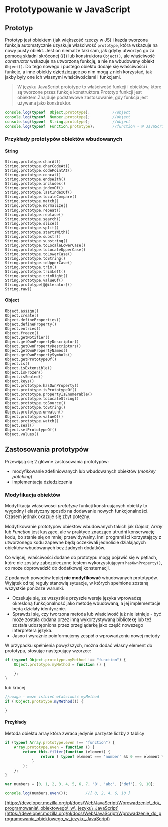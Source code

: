 # Prototypowanie w JavaScript

## Prototyp

Prototyp jest obiektem \(jak większość rzeczy w JS\) i każda tworzona funkcja automatycznie uzyskuje właściwość `prototype`, która wskazuje na nowy pusty obiekt. Jest on niemalże taki sam, jak gdyby utworzyć go za pomocą składni skróconej \({}\) lub konstruktora `Object()`, ale właściwość _constructor_ wskazuje na utworzoną funkcję, a nie na wbudowany obiekt `Object()`. Do tego nowego i pustego obiektu dodaje się właściwości i funkcje, a inne obiekty dziedziczące po nim mogą z nich korzystać, tak jakby były one ich własnymi właściwościami i funkcjami.

> W języku JavaScript prototype to właściwość funkcji i obiektów, które są tworzone przez funkcje konstruktora.Prototyp funkcji jest obiektem.Znajduje podstawowe zastosowanie, gdy funkcja jest używana jako konstruktor.

```js
console.log(typeof  Object.prototype);          //object
console.log(typeof  Number.prototype);          //object
console.log(typeof  String.prototype);          //object
console.log(typeof  Function.prototype);        //function - W JavaScript'cie właściwie każda funkcja jest obiektem Function.
```

### Przykłady prototypów obiektów wbudowanych

#### String

```
String.prototype.charAt()
String.prototype.charCodeAt()
String.prototype.codePointAt()
String.prototype.concat()
String.prototype.endsWith()
String.prototype.includes()
String.prototype.indexOf()
String.prototype.lastIndexOf()
String.prototype.localeCompare()
String.prototype.match()
String.prototype.normalize()
String.prototype.repeat()
String.prototype.replace()
String.prototype.search()
String.prototype.slice()
String.prototype.split()
String.prototype.startsWith()
String.prototype.substr()
String.prototype.substring()
String.prototype.toLocaleLowerCase()
String.prototype.toLocaleUpperCase()
String.prototype.toLowerCase()
String.prototype.toString()
String.prototype.toUpperCase()
String.prototype.trim()
String.prototype.trimLeft()
String.prototype.trimRight()
String.prototype.valueOf()
String.prototype[@@iterator]()
String.raw()
```

#### Object

```
Object.assign()
Object.create()
Object.defineProperties()
Object.defineProperty()
Object.entries()
Object.freeze()
Object.getNotifier()
Object.getOwnPropertyDescriptor()
Object.getOwnPropertyDescriptors()
Object.getOwnPropertyNames()
Object.getOwnPropertySymbols()
Object.getPrototypeOf()
Object.is()
Object.isExtensible()
Object.isFrozen()
Object.isSealed()
Object.keys()
Object.prototype.hasOwnProperty()
Object.prototype.isPrototypeOf()
Object.prototype.propertyIsEnumerable()
Object.prototype.toLocaleString()
Object.prototype.toSource()
Object.prototype.toString()
Object.prototype.unwatch()
Object.prototype.valueOf()
Object.prototype.watch()
Object.seal()
Object.setPrototypeOf()
Object.values()
```

## Zastosowania prototypów

Przewijają się 2 główne zastosowania prototypów:

* modyfikowanie zdefiniowanych lub wbudowanych obiektów \(_monkey patching_\)
* implementacja dziedziczenia

### Modyfikacja obiektów

Modyfikacja właściwości _prototype_ funkcji konstruujących obiekty to wygodny i elastyczny sposób na dodawanie nowych funkcjonalności. Czasem jednak okazuje się  zbyt potężny.

Modyfikowanie prototypów obiektów wbudowanych takich jak _Object_, _Array_ lub _Function_ jest kuszące, ale w praktyce znacząco utrudni konserwację kodu, bo stanie się  on mniej przewidywalny. Inni programiści korzystający z utworzonego kodu zapewne będą oczekiwali jednolicie działających obiektów wbudowanych bez żadnych dodatków.

Co więcej, właściwości dodane do prototypu mogą pojawić się w pętlach, które nie zostały zabezpieczone testem wykorzystującym `hasOwnProperty()`, co może doprowadzić do dodatkowej konsternacji.

Z podanych powodów lepiej **nie modyfikować** wbudowanych prototypów.  Wyjątek od tej reguły stanowią sytuacje, w których spełnione zostaną  wszystkie poniższe warunki.

* Oczekuje się, ze wszystkie przyszłe wersje języka wprowadzą określoną funkcjonalność jako metodę wbudowaną, a jej implementacje będą działały identycznie. 
* Sprawdzi się, czy tworzona metoda lub właściwość już nie istnieje - być może została dodana przez inną wykorzystywaną bibliotekę lub też została udostępniona przez przeglądarkę jako część nowszego interpretera języka.
* Jasno i wyraźnie poinformujemy zespół o wprowadzeniu nowej metody

W przypadku spełnienia powyższych, można dodać własny element do prototypu, stosując następujący wzorzec:

```js
if (typeof Object.prototype.myMethod !== "function") {
    Object.prototype.myMethod = function () {

    };
}
```

lub krócej

```js
//uwaga - może istnieć właściwość myMethod
if (!Object.prototype.myMethod()) {

}
```

#### Przykłady

Metoda obiektu array która zwraca jedynie parzyste liczby z tablicy

```js
if (typeof Array.prototype.even !== "function") {
    Array.prototype.even = function () {
        return this.filter(function (element) {
                return ( typeof element === 'number' && 0 === element % 2);
            }
        );
    };
}

var numbers = [0, 1, 2, 3, 4, 5, 6, 7, '8', 'abc', ['def'], 9, 10];

console.log(numbers.even());        //[ 0, 2, 4, 6, 10 ]
```



[https://developer.mozilla.org/pl/docs/Web/JavaScript/Wprowadzenie\_do\_programowania\_obiektowego\_w\_jezyku\_JavaScript](https://developer.mozilla.org/pl/docs/Web/JavaScript/Wprowadzenie_do_programowania_obiektowego_w_jezyku_JavaScript)


